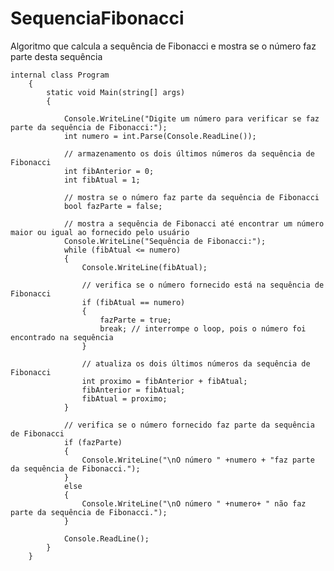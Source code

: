 # SequenciaFibonacci
Algoritmo que calcula a sequência de Fibonacci e mostra se o número faz parte desta sequência

    internal class Program
        {
            static void Main(string[] args)
            {
                
                Console.WriteLine("Digite um número para verificar se faz parte da sequência de Fibonacci:");
                int numero = int.Parse(Console.ReadLine());
    
                // armazenamento os dois últimos números da sequência de Fibonacci
                int fibAnterior = 0;
                int fibAtual = 1;
    
                // mostra se o número faz parte da sequência de Fibonacci
                bool fazParte = false;
    
                // mostra a sequência de Fibonacci até encontrar um número maior ou igual ao fornecido pelo usuário
                Console.WriteLine("Sequência de Fibonacci:");
                while (fibAtual <= numero)
                {
                    Console.WriteLine(fibAtual);
    
                    // verifica se o número fornecido está na sequência de Fibonacci
                    if (fibAtual == numero)
                    {
                        fazParte = true;
                        break; // interrompe o loop, pois o número foi encontrado na sequência
                    }
    
                    // atualiza os dois últimos números da sequência de Fibonacci
                    int proximo = fibAnterior + fibAtual;
                    fibAnterior = fibAtual;
                    fibAtual = proximo;
                }
    
                // verifica se o número fornecido faz parte da sequência de Fibonacci
                if (fazParte)
                {
                    Console.WriteLine("\nO número " +numero + "faz parte da sequência de Fibonacci.");
                }
                else
                {
                    Console.WriteLine("\nO número " +numero+ " não faz parte da sequência de Fibonacci.");
                }
    
                Console.ReadLine(); 
            }
        }
